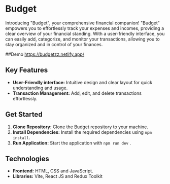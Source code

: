 # Budget
Introducing "Budget", your comprehensive financial companion! "Budget" empowers you to effortlessly track your expenses and incomes, providing a clear overview of your financial standing. With a user-friendly interface, you can easily add, categorize, and monitor your transactions, allowing you to stay organized and in control of your finances.

##Demo
https://budgetzz.netlify.app/
## Key Features

- **User-Friendly interface:** Intuitive design and clear layout for quick understanding and usage.
- **Transaction Management:** Add, edit, and delete transactions effortlessly.

## Get Started

1. **Clone Repository:** Clone the Budget repository to your machine.
2. **Install Dependencies:** Install the required dependencies using `npm install`.
3. **Run Application:** Start the application with `npm run dev` .

## Technologies

- **Frontend:** HTML, CSS and JavaScript.
- **Libraries:** Vite, React JS and Redux Toolkit

